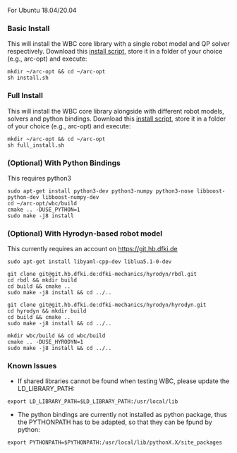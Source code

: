 For Ubuntu 18.04/20.04

### Basic Install

This will install the WBC core library with a single robot model and QP solver respectively. Download this [install script](https://github.com/ARC-OPT/wbc/blob/master/scripts/install.sh?raw=1), store it in a folder of your choice (e.g., arc-opt) and execute:

```
mkdir ~/arc-opt && cd ~/arc-opt
sh install.sh
```
### Full Install

This will install the WBC core library alongside with different robot models, solvers and python bindings. Download this [install script](https://github.com/ARC-OPT/wbc/blob/master/scripts/full_install.sh?raw=1), store it in a folder of your choice (e.g., arc-opt) and execute:

```
mkdir ~/arc-opt && cd ~/arc-opt
sh full_install.sh
```

### (Optional) With Python Bindings

This requires python3

```
sudo apt-get install python3-dev python3-numpy python3-nose libboost-python-dev libboost-numpy-dev
cd ~/arc-opt/wbc/build
cmake .. -DUSE_PYTHON=1
sudo make -j8 install
```

### (Optional) With Hyrodyn-based robot model
This currently requires an account on https://git.hb.dfki.de
```
sudo apt-get install libyaml-cpp-dev liblua5.1-0-dev

git clone git@git.hb.dfki.de:dfki-mechanics/hyrodyn/rbdl.git
cd rbdl && mkdir build
cd build && cmake ..
sudo make -j8 install && cd ../..

git clone git@git.hb.dfki.de:dfki-mechanics/hyrodyn/hyrodyn.git
cd hyrodyn && mkdir build
cd build && cmake ..
sudo make -j8 install && cd ../..

mkdir wbc/build && cd wbc/build
cmake .. -DUSE_HYRODYN=1
sudo make -j8 install && cd ../..
```

### Known Issues

- If shared libraries cannot be found when testing WBC, please update the LD_LIBRARY_PATH:
```
export LD_LIBRARY_PATH=$LD_LIBRARY_PATH:/usr/local/lib
```
- The python bindings are currently not installed as python package, thus the PYTHONPATH has to be adapted, so that they can be fpund by python:
```
export PYTHONPATH=$PYTHONPATH:/usr/local/lib/pythonX.X/site_packages
```
